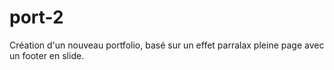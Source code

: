 # port-2
Création d'un nouveau portfolio, basé sur un effet parralax pleine page avec un footer en slide.
